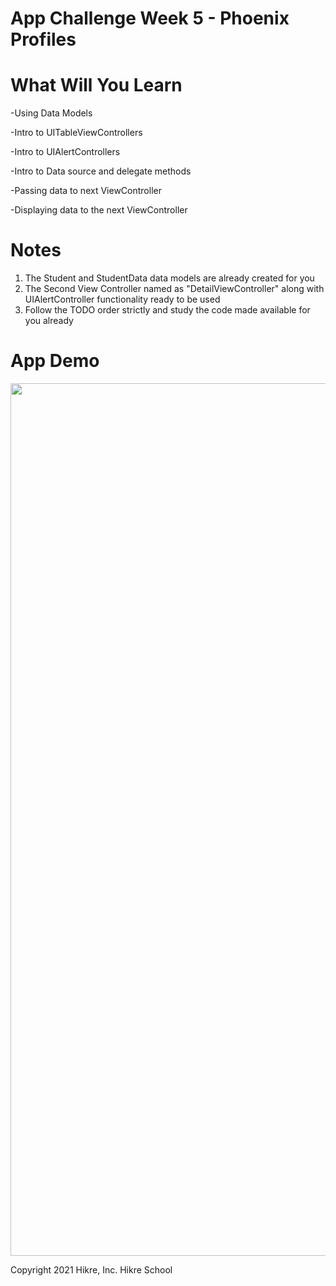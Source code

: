 # App Challenge Week 5 - Phoenix Profiles

# What Will You Learn

-Using Data Models

-Intro to UITableViewControllers

-Intro to UIAlertControllers

-Intro to Data source and delegate methods

-Passing data to next ViewController

-Displaying data to the next ViewController


# Notes
1. The Student and StudentData data models are already created for you
2. The Second View Controller named as "DetailViewController" along with UIAlertController functionality ready to be used
3. Follow the TODO order strictly and study the code made available for you already

# App Demo
 
 <img src="/app-challenge-2-week5.gif" width="712" height="1396"/>


Copyright 2021 Hikre, Inc. Hikre School

